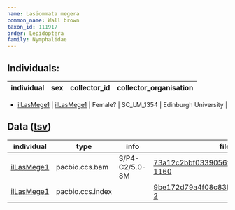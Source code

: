 ```yaml
---
name: Lasiommata megera
common_name: Wall brown
taxon_id: 111917
order: Lepidoptera
family: Nymphalidae
---
```


## Individuals:

| individual | sex | collector_id | collector_organisation |
| ---------- | --- | ------------ | ---------------------- |
  * [ilLasMege1](ilLasMege1.md)
| [ilLasMege1](ilLasMege1.md) | Female? | SC_LM_1354 | Edinburgh University |

## Data ([tsv](Lasiommata_megera_data.tsv))

| individual | type | info | file |
| ---------- | ---- | ---- | ---- |
| [ilLasMege1](ilLasMege1.md) | pacbio.ccs.bam | S/P4-C2/5.0-8M | [73a12c2bbf0339056ff7e07e523f28d7-1160](https://darwin.cog.sanger.ac.uk/insects/Lasiommata_megera/ilLasMege1/genomic_data/pacbio/m64097_200222_154612.ccs.bam) |
| [ilLasMege1](ilLasMege1.md) | pacbio.ccs.index |  | [9be172d79a4f08c83b77c99c4143aab1-2](https://darwin.cog.sanger.ac.uk/insects/Lasiommata_megera/ilLasMege1/genomic_data/pacbio/m64097_200222_154612.ccs.bam.pbi) |
